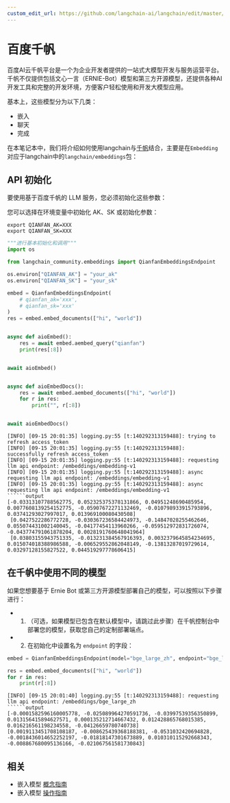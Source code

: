 ```yaml
---
custom_edit_url: https://github.com/langchain-ai/langchain/edit/master/docs/docs/integrations/text_embedding/baidu_qianfan_endpoint.ipynb
---
```


# 百度千帆

百度AI云千帆平台是一个为企业开发者提供的一站式大模型开发与服务运营平台。千帆不仅提供包括文心一言（ERNIE-Bot）模型和第三方开源模型，还提供各种AI开发工具和完整的开发环境，方便客户轻松使用和开发大模型应用。

基本上，这些模型分为以下几类：

- 嵌入
- 聊天
- 完成

在本笔记本中，我们将介绍如何使用langchain与[千帆](https://cloud.baidu.com/doc/WENXINWORKSHOP/index.html)结合，主要是在`Embedding`对应于langchain中的`langchain/embeddings`包：

## API 初始化

要使用基于百度千帆的 LLM 服务，您必须初始化这些参数：

您可以选择在环境变量中初始化 AK、SK 或初始化参数：

```base
export QIANFAN_AK=XXX
export QIANFAN_SK=XXX
```



```python
"""进行基本初始化和调用"""
import os

from langchain_community.embeddings import QianfanEmbeddingsEndpoint

os.environ["QIANFAN_AK"] = "your_ak"
os.environ["QIANFAN_SK"] = "your_sk"

embed = QianfanEmbeddingsEndpoint(
    # qianfan_ak='xxx',
    # qianfan_sk='xxx'
)
res = embed.embed_documents(["hi", "world"])


async def aioEmbed():
    res = await embed.aembed_query("qianfan")
    print(res[:8])


await aioEmbed()


async def aioEmbedDocs():
    res = await embed.aembed_documents(["hi", "world"])
    for r in res:
        print("", r[:8])


await aioEmbedDocs()
```
```output
[INFO] [09-15 20:01:35] logging.py:55 [t:140292313159488]: trying to refresh access_token
[INFO] [09-15 20:01:35] logging.py:55 [t:140292313159488]: successfully refresh access_token
[INFO] [09-15 20:01:35] logging.py:55 [t:140292313159488]: requesting llm api endpoint: /embeddings/embedding-v1
[INFO] [09-15 20:01:35] logging.py:55 [t:140292313159488]: async requesting llm api endpoint: /embeddings/embedding-v1
[INFO] [09-15 20:01:35] logging.py:55 [t:140292313159488]: async requesting llm api endpoint: /embeddings/embedding-v1
``````output
[-0.03313107788562775, 0.052325375378131866, 0.04951248690485954, 0.0077608139254152775, -0.05907672271132469, -0.010798933915793896, 0.03741293027997017, 0.013969100080430508]
 [0.0427522286772728, -0.030367236584424973, -0.14847028255462646, 0.055074431002140045, -0.04177454113960266, -0.059512972831726074, -0.043774791061878204, 0.0028191760648041964]
 [0.03803155943751335, -0.013231384567916393, 0.0032379645854234695, 0.015074018388986588, -0.006529552862048149, -0.13813287019729614, 0.03297128155827522, 0.044519297778606415]
```

## 在千帆中使用不同的模型

如果您想要基于 Ernie Bot 或第三方开源模型部署自己的模型，可以按照以下步骤进行：

- 1. （可选，如果模型已包含在默认模型中，请跳过此步骤）在千帆控制台中部署您的模型，获取您自己的定制部署端点。
- 2. 在初始化中设置名为 `endpoint` 的字段：


```python
embed = QianfanEmbeddingsEndpoint(model="bge_large_zh", endpoint="bge_large_zh")

res = embed.embed_documents(["hi", "world"])
for r in res:
    print(r[:8])
```
```output
[INFO] [09-15 20:01:40] logging.py:55 [t:140292313159488]: requesting llm api endpoint: /embeddings/bge_large_zh
``````output
[-0.0001582596160005778, -0.025089964270591736, -0.03997539356350899, 0.013156415894627571, 0.000135212714667432, 0.012428865768015385, 0.016216561198234558, -0.04126659780740738]
[0.0019113451708108187, -0.008625439368188381, -0.0531032420694828, -0.0018436014652252197, -0.01818147301673889, 0.010310115292668343, -0.008867680095136166, -0.021067561581730843]
```

## 相关

- 嵌入模型 [概念指南](/docs/concepts/#embedding-models)
- 嵌入模型 [操作指南](/docs/how_to/#embedding-models)